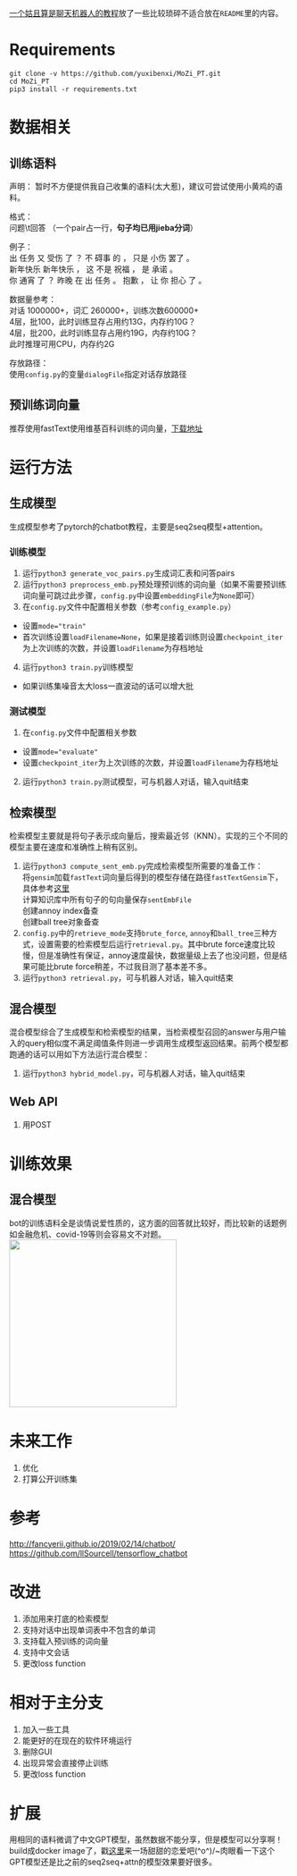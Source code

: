 [一个姑且算是聊天机器人的教程](https://www.jianshu.com/p/e7bf16d7a33a)放了一些比较琐碎不适合放在`README`里的内容。

# Requirements
    git clone -v https://github.com/yuxibenxi/MoZi_PT.git
    cd MoZi_PT
    pip3 install -r requirements.txt
# 数据相关
## 训练语料
声明：
暂时不方便提供我自己收集的语料(太大惹)，建议可尝试使用小黄鸡的语料。

格式：  
问题\t回答 （一个pair占一行，**句子均已用jieba分词**）

例子：  
出 任务 又 受伤 了 ？	不 碍事 的 ， 只是 小伤 罢了 。  
新年快乐	新年快乐 ， 这 不是 祝福 ， 是 承诺 。  
你 通宵 了 ？	昨晚 在 出 任务 。 抱歉 ， 让 你 担心 了 。

数据量参考：  
对话 1000000+，词汇 260000+，训练次数600000+  
4层，批100，此时训练显存占用约13G，内存约10G？  
4层，批200，此时训练显存占用约19G，内存约10G？  
此时推理可用CPU，内存约2G

存放路径：  
使用`config.py`的变量`dialogFile`指定对话存放路径

## 预训练词向量
推荐使用fastText使用维基百科训练的词向量，[下载地址](https://fasttext.cc/docs/en/pretrained-vectors.html)

# 运行方法
## 生成模型
生成模型参考了pytorch的chatbot教程，主要是seq2seq模型+attention。
### 训练模型
1. 运行`python3 generate_voc_pairs.py`生成词汇表和问答pairs
2. 运行`python3 preprocess_emb.py`预处理预训练的词向量（如果不需要预训练词向量可跳过此步骤，`config.py`中设置`embeddingFile`为`None`即可）
3. 在`config.py`文件中配置相关参数（参考`config_example.py`）
 - 设置`mode="train"`
 - 首次训练设置`loadFilename=None`，如果是接着训练则设置`checkpoint_iter`为上次训练的次数，并设置`loadFilename`为存档地址
4. 运行`python3 train.py`训练模型
 - 如果训练集噪音太大loss一直波动的话可以增大批

### 测试模型
1. 在`config.py`文件中配置相关参数
 - 设置`mode="evaluate"`
 - 设置`checkpoint_iter`为上次训练的次数，并设置`loadFilename`为存档地址
2. 运行`python3 train.py`测试模型，可与机器人对话，输入quit结束

## 检索模型
检索模型主要就是将句子表示成向量后，搜索最近邻（KNN）。实现的三个不同的模型主要在速度和准确性上稍有区别。
1. 运行`python3 compute_sent_emb.py`完成检索模型所需要的准备工作：  
将`gensim`加载`fastText`词向量后得到的模型存储在路径`fastTextGensim`下，具体参考[这里](https://github.com/coranholmes/pt_chatbot/issues/2)  
计算知识库中所有句子的句向量保存`sentEmbFile`  
创建annoy index备查  
创建ball tree对象备查  
2. `config.py`中的`retrieve_mode`支持`brute_force`, `annoy`和`ball_tree`三种方式，设置需要的检索模型后运行`retrieval.py`。其中brute force速度比较慢，但是准确性有保证，annoy速度最快，数据量级上去了也没问题，但是结果可能比brute force稍差，不过我目测了基本差不多。
3. 运行`python3 retrieval.py`，可与机器人对话，输入quit结束

## 混合模型
混合模型综合了生成模型和检索模型的结果，当检索模型召回的answer与用户输入的query相似度不满足阈值条件则进一步调用生成模型返回结果。前两个模型都跑通的话可以用如下方法运行混合模型：
1. 运行`python3 hybrid_model.py`，可与机器人对话，输入quit结束

## Web API
1. 用POST

# 训练效果
## 混合模型
bot的训练语料全是谈情说爱性质的，这方面的回答就比较好，而比较新的话题例如金融危机、covid-19等则会容易文不对题。  
<img src="./imgs/测试.png" width=300>  

# 未来工作
1. 优化
2. 打算公开训练集

# 参考
http://fancyerii.github.io/2019/02/14/chatbot/  
https://github.com/llSourcell/tensorflow_chatbot

# 改进
1. 添加用来打底的检索模型
2. 支持对话中出现单词表中不包含的单词
3. 支持载入预训练的词向量
4. 支持中文会话
5. 更改loss function

# 相对于主分支
1. 加入一些工具
2. 能更好的在现在的软件环境运行
3. 删除GUI
4. 出现异常会直接停止训练
5. 更改loss function

# 扩展
用相同的语料微调了中文GPT模型，虽然数据不能分享，但是模型可以分享啊！build成docker image了，戳[这里](https://hub.docker.com/r/coranholmes/cdial-gpt)来一场甜甜的恋爱吧\(^o^)/~肉眼看一下这个GPT模型还是比之前的seq2seq+attn的模型效果要好很多。
